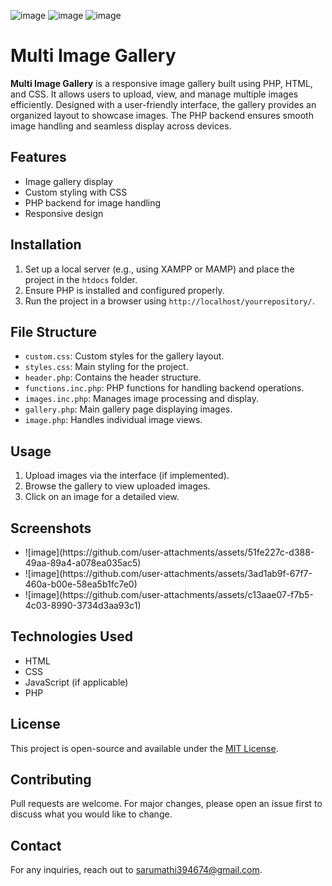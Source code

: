 ![image](https://github.com/user-attachments/assets/1bf2e4b8-046f-43fa-ab10-2b8b5601c872)
![image](https://github.com/user-attachments/assets/3ad1ab9f-67f7-460a-b00e-58ea5b1fc7e0)
![image](https://github.com/user-attachments/assets/c13aae07-f7b5-4c03-8990-3734d3aa93c1)
<h1>Multi Image Gallery</h1>
    <p><strong>Multi Image Gallery</strong> is a responsive image gallery built using PHP, HTML, and CSS. It allows users to upload, view, and manage multiple images efficiently. Designed with a user-friendly interface, the gallery provides an organized layout to showcase images. The PHP backend ensures smooth image handling and seamless display across devices.</p>

<h2>Features</h2>

<ul>
        <li>Image gallery display</li>
        <li>Custom styling with CSS</li>
        <li>PHP backend for image handling</li>
        <li>Responsive design</li>
    </ul>

<h2>Installation</h2>

<ol>
        <li>Set up a local server (e.g., using XAMPP or MAMP) and place the project in the <code>htdocs</code> folder.</li>
        <li>Ensure PHP is installed and configured properly.</li>
        <li>Run the project in a browser using <code>http://localhost/yourrepository/</code>.</li>
    </ol>

<h2>File Structure</h2>
    <ul>
        <li><code>custom.css</code>: Custom styles for the gallery layout.</li>
        <li><code>styles.css</code>: Main styling for the project.</li>
        <li><code>header.php</code>: Contains the header structure.</li>
        <li><code>functions.inc.php</code>: PHP functions for handling backend operations.</li>
        <li><code>images.inc.php</code>: Manages image processing and display.</li>
        <li><code>gallery.php</code>: Main gallery page displaying images.</li>
        <li><code>image.php</code>: Handles individual image views.</li>
    </ul>
    
<h2>Usage</h2>
<ol>
  <li>Upload images via the interface (if implemented).</li>
  <li>Browse the gallery to view uploaded images.</li>
  <li>Click on an image for a detailed view.</li>

</ol>
<h2>Screenshots</h2>

<ul>
        <li>![image](https://github.com/user-attachments/assets/51fe227c-d388-49aa-89a4-a078ea035ac5)</li>
        <li>![image](https://github.com/user-attachments/assets/3ad1ab9f-67f7-460a-b00e-58ea5b1fc7e0)</li>
        <li>![image](https://github.com/user-attachments/assets/c13aae07-f7b5-4c03-8990-3734d3aa93c1)</li>
    </ul>
<h2>Technologies Used</h2>
    <ul>
        <li>HTML</li>
        <li>CSS</li>
        <li>JavaScript (if applicable)</li>
        <li>PHP</li>
    </ul>

<h2>License</h2>
    <p>This project is open-source and available under the <a href="LICENSE">MIT License</a>.</p>

<h2>Contributing</h2>
    <p>Pull requests are welcome. For major changes, please open an issue first to discuss what you would like to change.</p>

<h2>Contact</h2>
    <p>For any inquiries, reach out to <a href="mailto:sarumathi394674@gmail.com">sarumathi394674@gmail.com</a>.</p>

